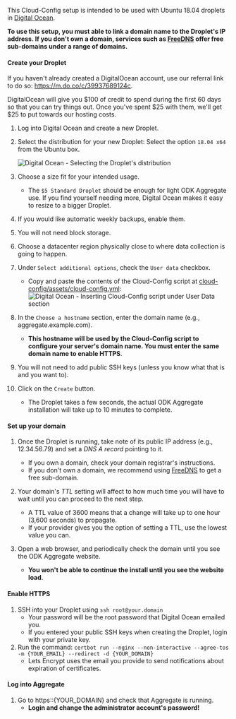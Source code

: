 This Cloud-Config setup is intended to be used with Ubuntu 18.04 droplets in [Digital Ocean](https://cloud.digitalocean.com).

**To use this setup, you must able to link a domain name to the Droplet's IP address. If you don't own a domain, services such as [FreeDNS](https://freedns.afraid.org) offer free sub-domains under a range of domains.**

#### Create your Droplet

If you haven't already created a DigitalOcean account, use our referral link to do so: https://m.do.co/c/39937689124c. 

DigitalOcean will give you $100 of credit to spend during the first 60 days so that you can try things out. Once you've spent $25 with them, we'll get $25 to put towards our hosting costs.

1. Log into Digital Ocean and create a new Droplet.
  
1. Select the distribution for your new Droplet: Select the option `18.04 x64` from the Ubuntu box.

	![Digital Ocean - Selecting the Droplet's distribution](assets/DO_ubuntu_distribution_selection.png)
  
1. Choose a size fit for your intended usage.
	* The `$5 Standard Droplet` should be enough for light ODK Aggregate use. If you find yourself needing more, Digital Ocean makes it easy to resize to a bigger Droplet.

1. If you would like automatic weekly backups, enable them.

1. You will not need block storage.

1. Choose a datacenter region physically close to where data collection is going to happen.
  
1. Under `Select additional options`, check the `User data` checkbox.
	* Copy and paste the contents of the Cloud-Config script at [cloud-config/assets/cloud-config.yml](https://raw.githubusercontent.com/opendatakit/aggregate/master/cloud-config/assets/cloud-config.yml):
	![Digital Ocean - Inserting Cloud-Config script under User Data section](assets/DO_user_data_and_cloud_config.png)

1. In the `Choose a hostname` section, enter the domain name (e.g., aggregate.example.com).
	* **This hostname will be used by the Cloud-Config script to configure your server's domain name. You must enter the same domain name to enable HTTPS**.

1. You will not need to add public SSH keys (unless you know what that is and you want to).

1. Click on the `Create` button.
	* The Droplet takes a few seconds, the actual ODK Aggregate installation will take up to 10 minutes to complete.

#### Set up your domain

1. Once the Droplet is running, take note of its public IP address (e.g., 12.34.56.79) and set a *DNS A record* pointing to it.
	* If you own a domain, check your domain registrar's instructions.
	* If you don't own a domain, we recommend using [FreeDNS](https://freedns.afraid.org) to get a free sub-domain.

1. Your domain's *TTL* setting will affect to how much time you will have to wait until you can proceed to the next step.
	* A TTL value of 3600 means that a change will take up to one hour (3,600 seconds) to propagate.
	* If your provider gives you the option of setting a TTL, use the lowest value you can.

1. Open a web browser, and periodically check the domain until you see the ODK Aggregate website.
	* **You won't be able to continue the install until you see the website load**.

#### Enable HTTPS

1. SSH into your Droplet using `ssh root@your.domain`
	* Your password will be the root password that Digital Ocean emailed you.
	* If you entered your public SSH keys when creating the Droplet, login with your private key.
1. Run the command: `certbot run --nginx --non-interactive --agree-tos -m {YOUR_EMAIL} --redirect -d {YOUR_DOMAIN}`
	* Lets Encrypt uses the email you provide to send notifications about expiration of certificates.
  
#### Log into Aggregate

1. Go to https::{YOUR_DOMAIN} and check that Aggregate is running.
	* **Login and change the administrator account's password!**

